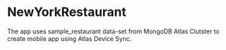 # NewYorkRestaurant
The app uses sample_restaurant data-set from MongoDB Atlas Clutster to create mobile app using Atlas Device Sync.

